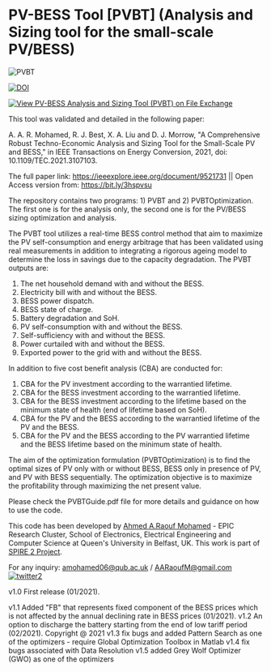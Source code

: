 # PV-BESS Tool [PVBT] (Analysis and Sizing tool for the small-scale PV/BESS)

![PVBT](https://user-images.githubusercontent.com/69669859/104011567-3a54f780-51a6-11eb-9295-5aebd8e59f5e.png)

[![DOI](https://zenodo.org/badge/327884914.svg)](https://zenodo.org/badge/latestdoi/327884914)

[![View PV-BESS Analysis and Sizing Tool (PVBT) on File Exchange](https://www.mathworks.com/matlabcentral/images/matlab-file-exchange.svg)](https://uk.mathworks.com/matlabcentral/fileexchange/98279-pv-bess-analysis-and-sizing-tool-pvbt)

This tool was validated and detailed in the following paper: 

A. A. R. Mohamed, R. J. Best, X. A. Liu and D. J. Morrow, "A Comprehensive Robust Techno-Economic Analysis and Sizing Tool for the Small-Scale PV and BESS," in IEEE Transactions on Energy Conversion, 2021, doi: 10.1109/TEC.2021.3107103.

The full paper link: https://ieeexplore.ieee.org/document/9521731  ||  Open Access version from: https://bit.ly/3hspvsu

The repository contains two programs: 1) PVBT and 2) PVBTOptimization. The first one is for the analysis only, the second one is for the PV/BESS sizing optimization and analysis.

The PVBT tool utilizes a real-time BESS control method that aim to maximize the PV self-consumption and energy arbitrage that has been validated using real measurements in addition to integrating a rigorous ageing model to determine the loss in savings due to the capacity degradation. The PVBT outputs are:
1.	The net household demand with and without the BESS. 
2.	Electricity bill with and without the BESS.
3.	BESS power dispatch.
4.	BESS state of charge.
5.	Battery degradation and SoH. 
6.	PV self-consumption with and without the BESS. 
7.	Self-sufficiency with and without the BESS.
8.	Power curtailed with and without the BESS.
9.	Exported power to the grid with and without the BESS.

In addition to five cost benefit analysis (CBA) are conducted for:

1.	CBA for the PV investment according to the warrantied lifetime.
2.	CBA for the BESS investment according to the warrantied lifetime.
3.	CBA for the BESS investment according to the lifetime based on the minimum state of health (end of lifetime based on SoH).
4.	CBA for the PV and the BESS according to the warrantied lifetime of the PV and the BESS.
5.	CBA for the PV and the BESS according to the PV warrantied lifetime and the BESS lifetime based on the minimum state of health.

The aim of the optimization formulation (PVBTOptimization) is to find the optimal sizes of PV only with or without BESS, BESS only in presence of PV, and PV with BESS sequentially. The optimization objective is to maximize the profitability through maximizing the net present value. 

Please check the PVBTGuide.pdf file for more details and guidance on how to use the code. 

This code has been developed by [Ahmed A.Raouf Mohamed](https://pure.qub.ac.uk/en/persons/ahmed-mohamed) - EPIC Research Cluster, School of Electronics, Electrical Engineering and Computer Science at Queen's University in Belfast, UK. This work is part of [SPIRE 2 Project](https://www.ulster.ac.uk/spire2/the-project). 

For any inquiry: amohamed06@qub.ac.uk / AARaoufM@gmail.com 
[![twitter2](https://user-images.githubusercontent.com/69669859/97111234-a068cd00-16d5-11eb-9559-ff4b8946c0d8.png)](https://twitter.com/RA2OOOF)

v1.0 First release (01/2021).

v1.1 Added "FB" that represents fixed component of the BESS prices which is not affected by the annual declining rate in BESS prices (01/2021).
v1.2 An option to discharge the battery starting from the end of low tariff period (02/2021).
Copyright @ 2021 
v1.3 fix bugs and added Pattern Search as one of the optimizers - require Global Optimization Toolbox in Matlab 
v1.4 fix bugs associated with Data Resolution
v1.5 added Grey Wolf Optimizer (GWO) as one of the optimizers

